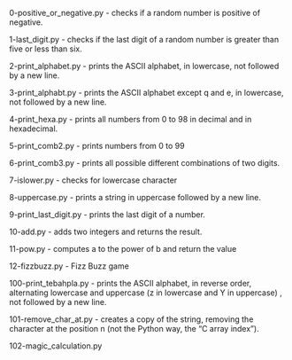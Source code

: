 0-positive_or_negative.py - checks if a random number is positive of negative.

1-last_digit.py - checks if the last digit of a random number is greater than five or less than six.

2-print_alphabet.py - prints the ASCII alphabet, in lowercase, not followed by a new line.

3-print_alphabt.py - prints the ASCII alphabet except q and e, in lowercase, not followed by a new line.

4-print_hexa.py - prints all numbers from 0 to 98 in decimal and in hexadecimal.

5-print_comb2.py - prints numbers from 0 to 99

6-print_comb3.py - prints all possible different combinations of two digits.

7-islower.py - checks for lowercase character

8-uppercase.py -  prints a string in uppercase followed by a new line.

9-print_last_digit.py - prints the last digit of a number.

10-add.py - adds two integers and returns the result.

11-pow.py - computes a to the power of b and return the value

12-fizzbuzz.py - Fizz Buzz game

100-print_tebahpla.py - prints the ASCII alphabet, in reverse order, alternating lowercase and uppercase (z in lowercase and Y in uppercase) , not followed by a new line.

101-remove_char_at.py - creates a copy of the string, removing the character at the position n (not the Python way, the “C array index”).

102-magic_calculation.py
